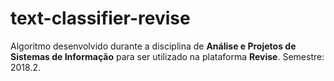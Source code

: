 # text-classifier-revise
Algoritmo desenvolvido durante a disciplina de **Análise e Projetos de Sistemas de Informação** para ser utilizado na plataforma **Revise**. Semestre: 2018.2.
